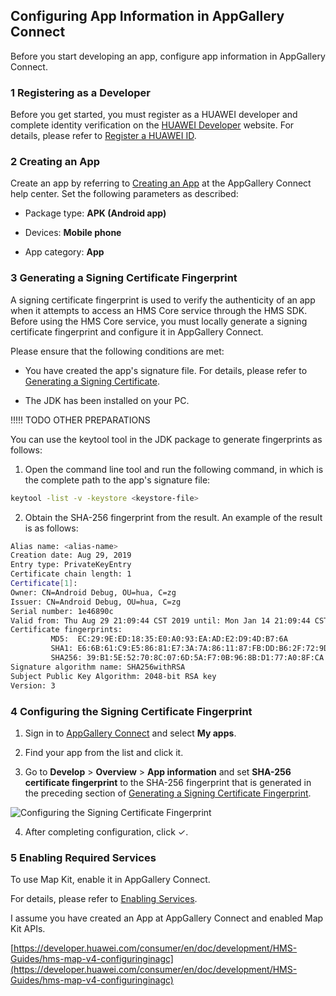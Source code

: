 ## Configuring App Information in AppGallery Connect

Before you start developing an app, configure app information in AppGallery Connect.

### 1 Registering as a Developer

Before you get started, you must register as a HUAWEI developer and complete identity verification on the [HUAWEI Developer](https://developer.huawei.com/consumer/en/) website. For details, please refer to [Register a HUAWEI ID](https://developer.huawei.com/consumer/en/doc/10104).

### 2 Creating an App

Create an app by referring to [Creating an App](https://developer.huawei.com/consumer/en/doc/development/AppGallery-Connect/agc-create_app) at the AppGallery Connect help center. Set the following parameters as described:

- Package type: **APK (Android app)**

- Devices: **Mobile phone**

- App category: **App**

### 3 Generating a Signing Certificate Fingerprint

A signing certificate fingerprint is used to verify the authenticity of an app when it attempts to access an HMS Core service through the HMS SDK. Before using the HMS Core service, you must locally generate a signing certificate fingerprint and configure it in AppGallery Connect.


Please ensure that the following conditions are met:

- You have created the app's signature file. For details, please refer to [Generating a Signing Certificate](https://developer.huawei.com/consumer/en/codelab/HMSPreparation/index.html#3).

- The JDK has been installed on your PC.

!!!!! TODO OTHER PREPARATIONS

You can use the keytool tool in the JDK package to generate fingerprints as follows:

1. Open the command line tool and run the following command, in which <keystore-file> is the complete path to the app's signature file:

```bash
keytool -list -v -keystore <keystore-file>
```

2. Obtain the SHA-256 fingerprint from the result. An example of the result is as follows:
```bash
Alias name: <alias-name>
Creation date: Aug 29, 2019
Entry type: PrivateKeyEntry
Certificate chain length: 1
Certificate[1]:
Owner: CN=Android Debug, OU=hua, C=zg
Issuer: CN=Android Debug, OU=hua, C=zg
Serial number: 1e46890c
Valid from: Thu Aug 29 21:09:44 CST 2019 until: Mon Jan 14 21:09:44 CST 2047
Certificate fingerprints:
         MD5:  EC:29:9E:ED:18:35:E0:A0:93:EA:AD:E2:D9:4D:B7:6A
         SHA1: E6:6B:61:C9:E5:86:81:E7:3A:7A:86:11:87:FB:DD:B6:2F:72:9D:80
         SHA256: 39:B1:5E:52:70:8C:07:6D:5A:F7:0B:96:8B:D1:77:A0:8F:CA:09:08:72:90:FD:2A:1E:DB:9A:6C:2F:4E:B5:97
Signature algorithm name: SHA256withRSA
Subject Public Key Algorithm: 2048-bit RSA key
Version: 3
```

### 4 Configuring the Signing Certificate Fingerprint

1. Sign in to [AppGallery Connect](https://developer.huawei.com/consumer/en/service/josp/agc/index.html) and select **My apps**.

2. Find your app from the list and click it.

3. Go to **Develop** > **Overview** > **App information** and set **SHA-256 certificate fingerprint** to the SHA-256 fingerprint that is generated in the preceding section of [Generating a Signing Certificate Fingerprint](https://developer.huawei.com/consumer/en/doc/development/HMS-Guides/hms-map-v4-configuringinagc#h3).

![Configuring the Signing Certificate Fingerprint](../img/ConfiguringTheSigningCertificateFingerprint.png)

4. After completing configuration, click  ✓.


### 5 Enabling Required Services

To use Map Kit, enable it in AppGallery Connect.

For details, please refer to [Enabling Services](https://developer.huawei.com/consumer/en/doc/development/AppGallery-Connect/agc-enable_service).





I assume you have created an App at AppGallery Connect and enabled Map Kit APIs. 

[https://developer.huawei.com/consumer/en/doc/development/HMS-Guides/hms-map-v4-configuringinagc](https://developer.huawei.com/consumer/en/doc/development/HMS-Guides/hms-map-v4-configuringinagc)
